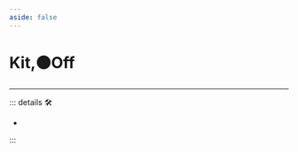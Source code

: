 ```yaml
---
aside: false
---
```

# Kit,🟠<motor>Off</motor>

---

<!-- =================================================== -->
<!-- =================================================== -->
<!-- =================================================== -->
<!-- =================================================== -->
<!-- =================================================== -->
::: details 🛠

-

:::
